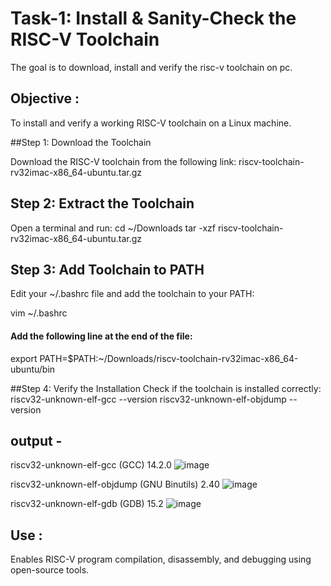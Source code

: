 # Task-1: Install & Sanity-Check the RISC-V Toolchain

The goal is to download, install and verify the risc-v toolchain on pc.

## Objective :
To install and verify a working RISC-V toolchain on a Linux machine.

##Step 1: Download the Toolchain

Download the RISC-V toolchain from the following link:
riscv-toolchain-rv32imac-x86_64-ubuntu.tar.gz

## Step 2: Extract the Toolchain
Open a terminal and run:
 cd ~/Downloads
 tar -xzf riscv-toolchain-rv32imac-x86_64-ubuntu.tar.gz
 
 ## Step 3: Add Toolchain to PATH
 Edit your ~/.bashrc file and add the toolchain to your PATH:

vim ~/.bashrc
#### Add the following line at the end of the file:
export PATH=$PATH:~/Downloads/riscv-toolchain-rv32imac-x86_64-ubuntu/bin

##Step 4: Verify the Installation
Check if the toolchain is installed correctly:
riscv32-unknown-elf-gcc --version
riscv32-unknown-elf-objdump --version

## output - 
riscv32-unknown-elf-gcc (GCC) 14.2.0 ![image](https://github.com/user-attachments/assets/4bdc14db-5cb2-46c7-a487-b77deef98ade)

riscv32-unknown-elf-objdump (GNU Binutils) 2.40 ![image](https://github.com/user-attachments/assets/26129e4f-fcc0-470f-868c-a6abaf8bca6c)

riscv32-unknown-elf-gdb (GDB) 15.2 ![image](https://github.com/user-attachments/assets/7579e28d-2c3a-4c11-98ff-f2bf8471b9ef)

## Use : 
Enables RISC-V program compilation, disassembly, and debugging using open-source tools.


